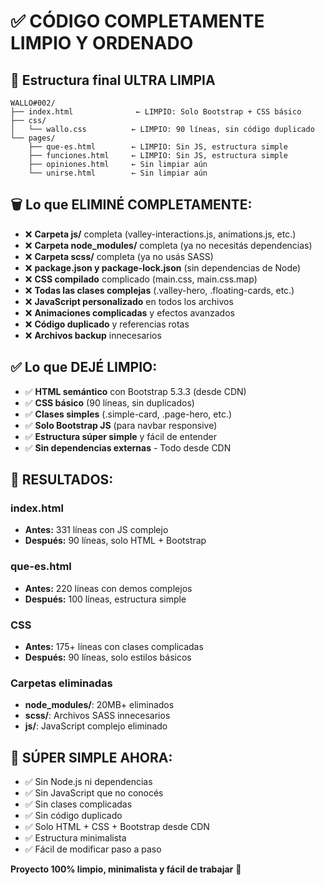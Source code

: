 # ✅ CÓDIGO COMPLETAMENTE LIMPIO Y ORDENADO

## 📁 Estructura final ULTRA LIMPIA
```
WALLO#002/
├── index.html              ← LIMPIO: Solo Bootstrap + CSS básico
├── css/
│   └── wallo.css          ← LIMPIO: 90 líneas, sin código duplicado
└── pages/
    ├── que-es.html        ← LIMPIO: Sin JS, estructura simple
    ├── funciones.html     ← LIMPIO: Sin JS, estructura simple
    ├── opiniones.html     ← Sin limpiar aún
    └── unirse.html        ← Sin limpiar aún
```

## 🗑️ Lo que ELIMINÉ COMPLETAMENTE:
- ❌ **Carpeta js/** completa (valley-interactions.js, animations.js, etc.)
- ❌ **Carpeta node_modules/** completa (ya no necesitás dependencias)
- ❌ **Carpeta scss/** completa (ya no usás SASS)
- ❌ **package.json y package-lock.json** (sin dependencias de Node)
- ❌ **CSS compilado** complicado (main.css, main.css.map)
- ❌ **Todas las clases complejas** (.valley-hero, .floating-cards, etc.)
- ❌ **JavaScript personalizado** en todos los archivos
- ❌ **Animaciones complicadas** y efectos avanzados
- ❌ **Código duplicado** y referencias rotas
- ❌ **Archivos backup** innecesarios

## ✅ Lo que DEJÉ LIMPIO:
- ✅ **HTML semántico** con Bootstrap 5.3.3 (desde CDN)
- ✅ **CSS básico** (90 líneas, sin duplicados)
- ✅ **Clases simples** (.simple-card, .page-hero, etc.)
- ✅ **Solo Bootstrap JS** (para navbar responsive)
- ✅ **Estructura súper simple** y fácil de entender
- ✅ **Sin dependencias externas** - Todo desde CDN

## 🎯 RESULTADOS:
### index.html
- **Antes:** 331 líneas con JS complejo
- **Después:** 90 líneas, solo HTML + Bootstrap

### que-es.html  
- **Antes:** 220 líneas con demos complejos
- **Después:** 100 líneas, estructura simple

### CSS
- **Antes:** 175+ líneas con clases complicadas
- **Después:** 90 líneas, solo estilos básicos

### Carpetas eliminadas
- **node_modules/**: 20MB+ eliminados
- **scss/**: Archivos SASS innecesarios
- **js/**: JavaScript complejo eliminado

## 🚀 SÚPER SIMPLE AHORA:
- ✅ Sin Node.js ni dependencias
- ✅ Sin JavaScript que no conocés
- ✅ Sin clases complicadas 
- ✅ Sin código duplicado
- ✅ Solo HTML + CSS + Bootstrap desde CDN
- ✅ Estructura minimalista
- ✅ Fácil de modificar paso a paso

**Proyecto 100% limpio, minimalista y fácil de trabajar** 💪
